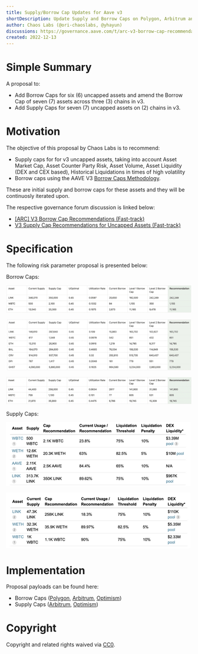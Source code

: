 ```yaml
---
title: Supply/Borrow Cap Updates for Aave v3 
shortDescription: Update Supply and Borrow Caps on Polygon, Arbitrum and Optimism v3 
author: Chaos Labs (@ori-chaoslabs, @yhayun)
discussions: https://governance.aave.com/t/arc-v3-borrow-cap-recommendations-fast-track-2022-12-05/10927 , https://governance.aave.com/t/arc-v3-supply-cap-recommendations-for-uncapped-assets-fast-track/10750
created: 2022-12-13
---
```


# Simple Summary

A proposal to:
- Add Borrow Caps for six (6) uncapped assets and amend the Borrow Cap of seven (7) assets across three (3) chains in v3.
- Add Supply Caps for seven (7) uncapped assets on (2) chains in v3.


# Motivation

The objective of this proposal by Chaos Labs is to recommend:
- Supply caps for for v3 uncapped assets, taking into account Asset Market Cap, Asset Counter Party Risk, Asset Volume, Asset Liquidity (DEX and CEX based), Historical Liquidations in times of high volatility
- Borrow caps using the AAVE V3 [Borrow Caps Methodology](https://governance.aave.com/t/aave-v3-borrow-caps-methodology/10925).

These are initial supply and borrow caps for these assets and they will be continuosly iterated upon.

The respective governance forum discussion is linked below:
- [[ARC] V3 Borrow Cap Recommendations (Fast-track)](https://governance.aave.com/t/arc-v3-borrow-cap-recommendations-fast-track-2022-12-05/10927)
- [V3 Supply Cap Recommendations for Uncapped Assets (Fast-track)](https://governance.aave.com/t/arc-v3-supply-cap-recommendations-for-uncapped-assets-fast-track/10750)


# Specification

The following risk parameter proposal is presented below:

Borrow Caps:

![](../assets/SUPPLY-BORROW-CAPS-UPDATE-AAVE-V3/ARBITRUM-BORROW-CAP-RECS.png)

![](../assets/SUPPLY-BORROW-CAPS-UPDATE-AAVE-V3/POLYGON-BORROW-CAP-RECS.jpeg)

![](../assets/SUPPLY-BORROW-CAPS-UPDATE-AAVE-V3/OPTIMISM-BORROW-CAP-RECS.png)

Supply Caps:

![](../assets/SUPPLY-BORROW-CAPS-UPDATE-AAVE-V3/ARBITRUM-SUPPLY-CAP-RECS.webp)

![](../assets/SUPPLY-BORROW-CAPS-UPDATE-AAVE-V3/OPTIMISM-SUPPLY-CAP-RECS.webp)

# Implementation
Proposal payloads can be found here: 
- Borrow Caps ([Polygon](https://polygonscan.com/address/0x691b41805f7ef2d7de6165bc42295b035a31600d#code), [Arbitrum](https://arbiscan.io/address/0x691b41805f7ef2d7de6165bc42295b035a31600d#code), [Optimism](https://optimistic.etherscan.io/address/0x280e404338d9d8e50b11d6677b9c91ba86e0fd22#code))
- Supply Caps ([Arbitrum](https://arbiscan.io/address/0xc9df68edcb0c8fb7ced82e5836b75c002c723e17#code), [Optimism](https://optimistic.etherscan.io/address/0x691b41805f7ef2d7de6165bc42295b035a31600d#code))

# Copyright

Copyright and related rights waived via [CC0](https://creativecommons.org/publicdomain/zero/1.0/).
